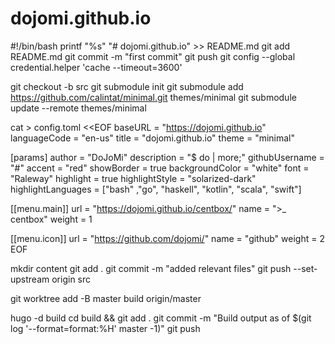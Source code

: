 # dojomi.github.io

#!/bin/bash
printf "%s" "# dojomi.github.io" >> README.md
git add README.md
git commit -m "first commit"
git push
git config --global credential.helper 'cache --timeout=3600'

git checkout -b src
git submodule init
git submodule add https://github.com/calintat/minimal.git themes/minimal
git submodule update --remote themes/minimal

cat > config.toml <<EOF
baseURL = "https://dojomi.github.io"
languageCode = "en-us"
title = "dojomi.github.io"
theme = "minimal"

[params]
    author = "DoJoMi"
    description = "$ do | more;"
    githubUsername = "#"
    accent = "red"
    showBorder = true
    backgroundColor = "white"
    font = "Raleway"
    highlight = true
    highlightStyle = "solarized-dark"
    highlightLanguages = ["bash" ,"go", "haskell", "kotlin", "scala", "swift"]

[[menu.main]]
    url = "https://dojomi.github.io/centbox/"
    name = ">_ centbox"
    weight = 1

[[menu.icon]]
    url = "https://github.com/dojomi/"
    name = "github"
    weight = 2
EOF

mkdir content
git add .
git commit -m "added relevant files"
git push --set-upstream origin src

git worktree add -B master build origin/master

hugo -d build
cd build && git add .
git commit -m "Build output as of $(git log '--format=format:%H' master -1)"
git push
